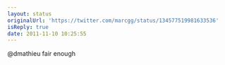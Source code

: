 ```yaml
---
layout: status
originalUrl: 'https://twitter.com/marcgg/status/134577519981633536'
isReply: true
date: 2011-11-10 10:25:55
---
```


@dmathieu fair enough
